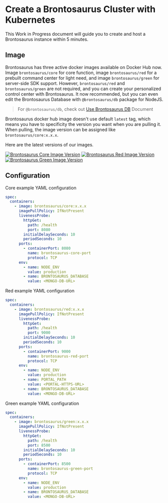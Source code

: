 # Create a Brontosaurus Cluster with Kubernetes

This Work in Progress document will guide you to create and host a Brontosaurus instance within 5 minutes.

## Image

Brontosaurus has three active docker images available on Docker Hub now. Image `brontosaurus/core` for core function, image `brontosaurus/red` for a prebuilt command center for light need, and image `brontosaurus/green` for server-side SDK support. However, `brontosaurus/red` and `brontosaurus/green` are not required, and you can create your personalized control center with Brontosaurus. It now recommended, but you can even edit the Brontosaurus Database with `@brontosaurus/db` package for NodeJS.

> For `@brontosaurus/db`, check out [Use Brontosaurus DB](/docs/db/db.md) Document

Brontosaurus docker hub image doesn't use default `latest` tag, which means you have to specificity the version you want when you are pulling it. When pulling, the image version can be assigned like `brontosaurus/core:x.x.x`.

Here are the latest versions of our images.

[![Brontosaurus Core Image Version](https://img.shields.io/docker/v/brontosaurus/core?label=brontosaurus%2Fcore&sort=semver)](https://hub.docker.com/r/brontosaurus/core)
[![Brontosaurus Red Image Version](https://img.shields.io/docker/v/brontosaurus/red?color=red&label=brontosaurus%2Fred&sort=semver)](https://hub.docker.com/r/brontosaurus/red)
[![Brontosaurus Green Image Version](https://img.shields.io/docker/v/brontosaurus/green?color=green&label=brontosaurus%2Fgreen&sort=semver)](https://hub.docker.com/r/brontosaurus/green)

## Configuration

Core example YAML configuration

```yaml
spec:
  containers:
    - image: brontosaurus/core:x.x.x
      imagePullPolicy: IfNotPresent
      livenessProbe:
        httpGet:
          path: /health
          port: 8080
        initialDelaySeconds: 10
        periodSeconds: 10
      ports:
        - containerPort: 8080
          name: brontosaurus-core-port
          protocol: TCP
      env:
        - name: NODE_ENV
          value: production
        - name: BRONTOSAURUS_DATABASE
          value: <MONGO-DB-URL>
```

Red example YAML configuration

```yaml
spec:
  containers:
    - image: brontosaurus/red:x.x.x
      imagePullPolicy: IfNotPresent
      livenessProbe:
        httpGet:
          path: /health
          port: 9000
        initialDelaySeconds: 10
        periodSeconds: 10
      ports:
        - containerPort: 9000
          name: brontosaurus-red-port
          protocol: TCP
      env:
        - name: NODE_ENV
          value: production
        - name: PORTAL_PATH
          value: <PORTAL-HTTPS-URL>
        - name: BRONTOSAURUS_DATABASE
          value: <MONGO-DB-URL>
```

Green example YAML configuration

```yaml
spec:
  containers:
    - image: brontosaurus/green:x.x.x
      imagePullPolicy: IfNotPresent
      livenessProbe:
        httpGet:
          path: /health
          port: 8500
        initialDelaySeconds: 10
        periodSeconds: 10
      ports:
        - containerPort: 8500
          name: brontosaurus-green-port
          protocol: TCP
      env:
        - name: NODE_ENV
          value: production
        - name: BRONTOSAURUS_DATABASE
          value: <MONGO-DB-URL>
```
